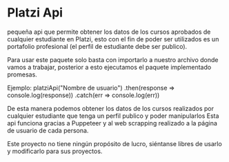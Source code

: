 # Platzi Api
pequeña api que permite obtener los datos de los cursos aprobados de cualquier estudiante en Platzi, esto con el fin de poder ser utilizados es un portafolio profesional (el perfil de estudiante debe ser publico).

Para usar este paquete solo basta con importarlo a nuestro archivo donde vamos a trabajar, posterior a esto ejecutamos el paquete implementado promesas.

Ejemplo:
platziApi("Nombre de usuario")
    .then(response => console.log(response))
    .catch(err => console.log(err))

De esta manera podemos obtener los datos de los cursos realizados por cualquier estudiante que tenga un perfil publico y poder manipularlos
Esta api funciona gracias a Puppeteer y al web scrapping realizado a la página de usuario de cada persona.

Este proyecto no tiene ningún propósito de lucro, siéntanse libres de usarlo y modificarlo para sus proyectos.

